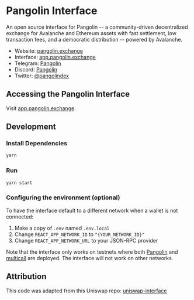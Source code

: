 # Pangolin Interface

An open source interface for Pangolin -- a community-driven decentralized exchange for Avalanche and Ethereum assets with fast settlement, low transaction fees, and a democratic distribution -- powered by Avalanche.

- Website: [pangolin.exchange](https://pangolin.exchange/)
- Interface: [app.pangolin.exchange](https://app.pangolin.exchange)
- Telegram: [Pangolin](https://t.me/pangolindexV2)
- Discord: [Pangolin](https://discord.com/invite/CC4eeZAC7H)
- Twitter: [@pangolindex](https://twitter.com/pangolindex)



## Accessing the Pangolin Interface

Visit [app.pangolin.exchange](https://app.pangolin.exchange).

## Development

### Install Dependencies

```bash
yarn
```

### Run

```bash
yarn start
```

### Configuring the environment (optional)

To have the interface default to a different network when a wallet is not connected:

1. Make a copy of `.env` named `.env.local`
2. Change `REACT_APP_NETWORK_ID` to `"{YOUR_NETWORK_ID}"`
3. Change `REACT_APP_NETWORK_URL` to your JSON-RPC provider 

Note that the interface only works on testnets where both 
[Pangolin](https://github.com/pangolindex/exchange-contracts) and 
[multicall](https://github.com/makerdao/multicall) are deployed.
The interface will not work on other networks.

## Attribution
This code was adapted from this Uniswap repo: [uniswap-interface](https://github.com/Uniswap/uniswap-interface)
